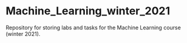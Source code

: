 # Machine_Learning_winter_2021
Repository for storing labs and tasks for the Machine Learning course (winter 2021).
